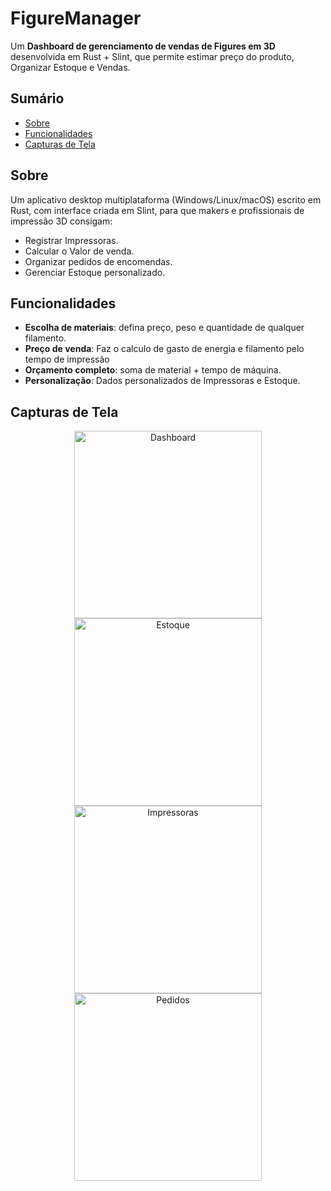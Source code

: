 # FigureManager

Um **Dashboard de gerenciamento de vendas de Figures em 3D** desenvolvida em Rust + Slint, que permite estimar preço do produto, Organizar Estoque e Vendas.

## Sumário

- [Sobre](#sobre)  
- [Funcionalidades](#funcionalidades)  
- [Capturas de Tela](#capturas-de-tela)  
 

## Sobre

Um aplicativo desktop multiplataforma (Windows/Linux/macOS) escrito em Rust, com interface criada em Slint, para que makers e profissionais de impressão 3D consigam:

- Registrar Impressoras.  
- Calcular o Valor de venda.  
- Organizar pedidos de encomendas.  
- Gerenciar Estoque personalizado.  

## Funcionalidades

- **Escolha de materiais**: defina preço, peso e quantidade de qualquer filamento.  
- **Preço de venda**: Faz o calculo de gasto de energia e filamento pelo tempo de impressão
- **Orçamento completo**: soma de material + tempo de máquina.  
- **Personalização**: Dados personalizados de Impressoras e Estoque.  

## Capturas de Tela

<div align="center">
  <img src="https://raw.githubusercontent.com/Balofoide/3DPrint-Price-Calculator/main/img/Dashboard_img.png" alt="Dashboard" width="300" />  
  <img src="https://raw.githubusercontent.com/Balofoide/3DPrint-Price-Calculator/main/img/Estoque_img.png" alt="Estoque" width="300" />  
  <img src="https://raw.githubusercontent.com/Balofoide/3DPrint-Price-Calculator/main/img/Impressoras_img.png" alt="Impressoras" width="300" />  
  <img src="https://raw.githubusercontent.com/Balofoide/3DPrint-Price-Calculator/main/img/Pedidos_img.png" alt="Pedidos" width="300" />  
 
</div>  

 
 
